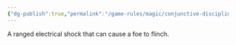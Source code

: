 ```yaml
---
{"dg-publish":true,"permalink":"/game-rules/magic/conjunctive-disciplines/lightning-spells/jolt/"}
---
```


A ranged electrical shock that can cause a foe to flinch.